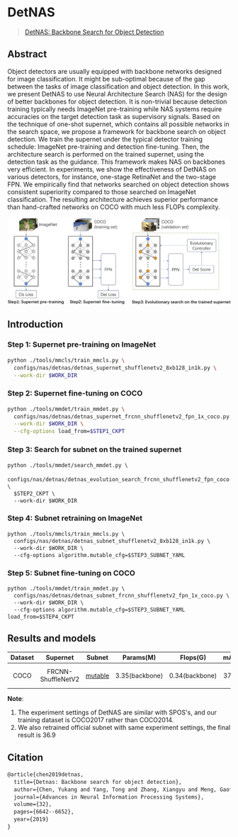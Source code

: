 # DetNAS

> [DetNAS: Backbone Search for Object Detection](https://arxiv.org/abs/1903.10979)

<!-- [ALGORITHM] -->
## Abstract

Object detectors are usually equipped with backbone networks designed for image classification. It might be sub-optimal because of the gap between the tasks of image classification and object detection. In this work, we present DetNAS to use Neural Architecture Search (NAS) for the design of better backbones for object detection. It is non-trivial because detection training typically needs ImageNet pre-training while NAS systems require accuracies on the target detection task as supervisory signals. Based on the technique of one-shot supernet, which contains all possible networks in the search space, we propose a framework for backbone search on object detection. We train the supernet under the typical detector training schedule: ImageNet pre-training and detection fine-tuning. Then, the architecture search is performed on the trained supernet, using the detection task as the guidance. This framework makes NAS on backbones very efficient. In experiments, we show the effectiveness of DetNAS on various detectors, for instance, one-stage RetinaNet and the two-stage FPN. We empirically find that networks searched on object detection shows consistent superiority compared to those searched on ImageNet classification. The resulting architecture achieves superior performance than hand-crafted networks on COCO with much less FLOPs complexity.

![pipeline](/docs/en/imgs/model_zoo/detnas/pipeline.jpg)

## Introduction
### Step 1: Supernet pre-training on ImageNet
```bash
python ./tools/mmcls/train_mmcls.py \
  configs/nas/detnas/detnas_supernet_shufflenetv2_8xb128_in1k.py \
  --work-dir $WORK_DIR
```

### Step 2: Supernet fine-tuning on COCO
```bash
python ./tools/mmdet/train_mmdet.py \
  configs/nas/detnas/detnas_supernet_frcnn_shufflenetv2_fpn_1x_coco.py \
  --work-dir $WORK_DIR \
  --cfg-options load_from=$STEP1_CKPT
```

### Step 3: Search for subnet on the trained supernet
```
python ./tools/mmdet/search_mmdet.py \
  configs/nas/detnas/detnas_evolution_search_frcnn_shufflenetv2_fpn_coco.py \
  $STEP2_CKPT \
  --work-dir $WORK_DIR
```

### Step 4: Subnet retraining on ImageNet
```
python ./tools/mmcls/train_mmcls.py \
  configs/nas/detnas/detnas_subnet_shufflenetv2_8xb128_in1k.py \
  --work-dir $WORK_DIR \
  --cfg-options algorithm.mutable_cfg=$STEP3_SUBNET_YAML
```

### Step 5: Subnet fine-tuning on COCO
```
python ./tools/mmdet/train_mmdet.py \
  configs/nas/detnas/detnas_subnet_frcnn_shufflenetv2_fpn_1x_coco.py \
  --work-dir $WORK_DIR \
  --cfg-options algorithm.mutable_cfg=$STEP3_SUBNET_YAML load_from=$STEP4_CKPT
```

## Results and models
|Dataset|  Supernet       | Subnet      |Params(M)| Flops(G) | mAP | Config | Download | Remarks|
|:---------------:|:---------------:|:-----------:|:-----------:|:-----------:|:--------------:|:------:|:--------:|:--------:|
|COCO| FRCNN-ShuffleNetV2| [mutable](https://openmmlab-share.oss-cn-hangzhou.aliyuncs.com/mmrazor/v0.1/nas/detnas/detnas_subnet_frcnn_shufflenetv2_fpn_1x_coco/detnas_subnet_frcnn_shufflenetv2_fpn_1x_coco_bbox_backbone_flops-0.34M_mAP-37.5_20211222-67fea61f_mutable_cfg.yaml?versionId=CAEQHxiBgMDU3taI7xciIDUzMmM4MTg4YTgwZDRhYjY4NjA3M2NkZDA0NWExNmY1) | 3.35(backbone)|0.34(backbone) |  37.5      |[config](./detnas_subnet_frcnn_shufflenetv2_fpn_1x_coco.py)|[pretrain](https://openmmlab-share.oss-cn-hangzhou.aliyuncs.com/mmrazor/v0.1/nas/detnas/detnas_subnet_frcnn_shufflenetv2_fpn_1x_coco/detnas_subnet_shufflenetv2_8xb128_in1k_acc-74.08_20211223-92e9b66a.pth?versionId=CAEQHxiBgICBxuuL7xciIGEyNzZkZmRmZmM5NzRjNDViOTNjOWZkNjk0OWYyYTdm) &#124;[model](https://openmmlab-share.oss-cn-hangzhou.aliyuncs.com/mmrazor/v0.1/nas/detnas/detnas_subnet_frcnn_shufflenetv2_fpn_1x_coco/detnas_subnet_frcnn_shufflenetv2_fpn_1x_coco_bbox_backbone_flops-0.34M_mAP-37.5_20211222-67fea61f.pth?versionId=CAEQHxiBgIDd3taI7xciIDIxYmUzMDE4ZmZmMjQ4ZGNiNzI1YjcxOGM4OGM5NDZl) &#124; [log](https://openmmlab-share.oss-cn-hangzhou.aliyuncs.com/mmrazor/v0.1/nas/detnas/detnas_subnet_frcnn_shufflenetv2_fpn_1x_coco/detnas_subnet_frcnn_shufflenetv2_fpn_1x_coco_bbox_backbone_flops-0.34M_mAP-37.5_20211222-67fea61f.log.json?versionId=CAEQHxiBgMCSq9mM7xciIDViODRmMDE1Yjk1MDQwMTViMDBmYzZlMjg0OTJjYTlh)|MMRazor searched


**Note**:
1. The experiment settings of DetNAS are similar with SPOS's, and our training dataset is COCO2017 rather than COCO2014.
2. We also retrained official subnet with same experiment settings, the final result is 36.9


## Citation

```latex
@article{chen2019detnas,
  title={Detnas: Backbone search for object detection},
  author={Chen, Yukang and Yang, Tong and Zhang, Xiangyu and Meng, Gaofeng and Xiao, Xinyu and Sun, Jian},
  journal={Advances in Neural Information Processing Systems},
  volume={32},
  pages={6642--6652},
  year={2019}
}
```
